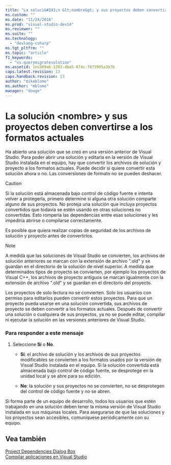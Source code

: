 ```yaml
---
title: "La soluci&#243;n &lt;nombre&gt; y sus proyectos deben convertirse a los formatos actuales | Microsoft Docs"
ms.custom: ""
ms.date: "11/24/2016"
ms.prod: "visual-studio-dev14"
ms.reviewer: ""
ms.suite: ""
ms.technology: 
  - "devlang-csharp"
ms.tgt_pltfrm: ""
ms.topic: "article"
f1_keywords: 
  - "vs.querymigratesolution"
ms.assetid: 1ecb09ab-1283-4ba5-874c-f675905a3b7b
caps.latest.revision: 13
caps.handback.revision: 13
author: "mikeblome"
ms.author: "mblome"
manager: "douge"
---
```

# La soluci&#243;n &lt;nombre&gt; y sus proyectos deben convertirse a los formatos actuales
Ha abierto una solución que se creó en una versión anterior de Visual Studio. Para poder abrir una solución y editarla en la versión de Visual Studio instalada en el equipo, hay que convertir los archivos de solución y proyecto a los formatos actuales. Puede decidir si quiere convertir esta solución ahora o no. Las conversiones de formato no se pueden deshacer.  
  
> [!CAUTION]
>  Si la solución está almacenada bajo control de código fuente e intenta volver a protegerla, primero determine si alguna otra solución comparte alguno de sus proyectos. No proteja una solución que incluya proyectos convertidos que todavía se estén usando en otras soluciones no convertidas. Esto rompería las dependencias entre esas soluciones y les impediría abrirse o compilarse correctamente.  
  
 Es posible que quiera realizar copias de seguridad de los archivos de solución y proyecto antes de convertirlos.  
  
> [!NOTE]
>  A medida que las soluciones de Visual Studio se convierten, los archivos de solución anteriores se marcan con la extensión de archivo ".old" y se guardan en el directorio de la solución de nivel superior. A medida que determinados tipos de proyecto se convierten, por ejemplo los proyectos de Visual C\+\+, los archivos de proyecto antiguos se marcan igualmente con la extensión de archivo ".old" y se guardan en el directorio del proyecto.  
  
 Los proyectos de solo lectura no se convierten. Solo los usuarios con permiso para editarlos pueden convertir estos proyectos. Para que un proyecto pueda usarse en una solución convertida, sus archivos de proyecto se deben convertir a los formatos actuales. Después de convertir una solución o cualquiera de sus proyectos, ya no se puede editar, compilar ni ejecutar la solución en las versiones anteriores de Visual Studio.  
  
### Para responder a este mensaje  
  
1.  Seleccione **Sí** o **No**.  
  
    -   **Sí**: el archivo de solución y los archivos de sus proyectos modificables se convierten a los formatos usados por la versión de Visual Studio instalada en el equipo. Si la solución convertida está almacenada bajo control de código fuente, se desprotege en la unidad local y se abre para su edición.  
  
    -   **No**: la solución y sus proyectos no se convierten, no se desprotegen del control de código fuente y no se abren.  
  
 Si forma parte de un equipo de desarrollo, todos los usuarios que estén trabajando en una solución deben tener la misma versión de Visual Studio instalada en sus máquinas locales. Para asegurarse de que las soluciones y los proyectos sean accesibles, comuníquese periódicamente con su equipo.  
  
## Vea también  
 [Project Dependencies Dialog Box](http://msdn.microsoft.com/es-es/d66e48c3-3722-40dd-99b4-53d93cac128e)   
 [Compilar aplicaciones en Visual Studio](../ide/compiling-and-building-in-visual-studio.md)